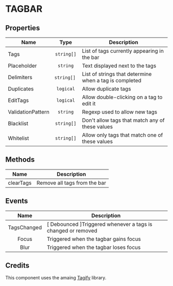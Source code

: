 # TAGBAR

## Properties

| Name 	    | Type  | Description                       |
|-------	|:-:	|------------------------------	|
| Tags     	| `string[]`| List of tags currently appearing in the bar 	|
| Placeholder  | `string`	| Text displayed next to the tags                       	|
| Delimiters | `string[]` | List of strings that determine when a tag is completed
| Duplicates | `logical` | Allow duplicate tags 
| EditTags | `logical` | Allow double-clicking on a tag to edit it
| ValidationPattern | `string` | Regexp used to allow new tags
| Blacklist | `string[]` | Don't allow tags that match any of these values
| Whitelist | `string[]` | Allow only tags that match one of these values

## Methods

| Name  	| Description   	|
|:-:	|---	|
| clearTags   	| Remove all tags from the bar |

## Events

| Name  	| Description   	|
|:-:	|---	|
| TagsChanged   	| [ Debounced ]Triggered whenever a tags is changed or removed |
| Focus   	| Triggered when the tagbar gains focus |
| Blur   	| Triggered when the tagbar loses focus |


## Credits

This component uses the amaing [Tagify](https://github.com/yairEO/tagify) library.